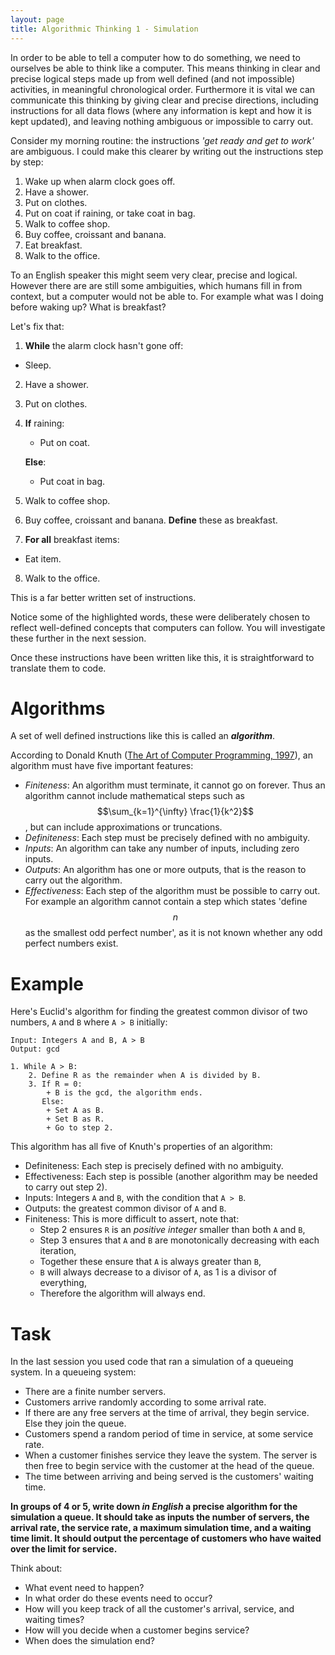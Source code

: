 ```yaml
---
layout: page
title: Algorithmic Thinking 1 - Simulation
---
```



In order to be able to tell a computer how to do something, we need to ourselves be able to think like a computer.
This means thinking in clear and precise logical steps made up from well defined (and not impossible) activities, in meaningful chronological order.
Furthermore it is vital we can communicate this thinking by giving clear and precise directions, including instructions for all data flows (where any information is kept and how it is kept updated), and leaving nothing ambiguous or impossible to carry out.

Consider my morning routine: the instructions *'get ready and get to work'* are ambiguous.
I could make this clearer by writing out the instructions step by step:

1. Wake up when alarm clock goes off.
2. Have a shower.
3. Put on clothes.
4. Put on coat if raining, or take coat in bag.
5. Walk to coffee shop.
6. Buy coffee, croissant and banana.
7. Eat breakfast.
8. Walk to the office.

To an English speaker this might seem very clear, precise and logical.
However there are are still some ambiguities, which humans fill in from context, but a computer would not be able to.
For example what was I doing before waking up? What is breakfast?

Let's fix that:

1. **While** the alarm clock hasn't gone off:
  + Sleep.
2. Have a shower.
3. Put on clothes.
4. **If** raining:
    + Put on coat.

   **Else**:
   + Put coat in bag.
5. Walk to coffee shop.
6. Buy coffee, croissant and banana. **Define** these as breakfast.
7. **For all** breakfast items:
  + Eat item.
8. Walk to the office.

This is a far better written set of instructions.

Notice some of the highlighted words, these were deliberately chosen to reflect well-defined concepts that computers can follow. You will investigate these further in the next session.

Once these instructions have been written like this, it is straightforward to translate them to code.

# Algorithms

A set of well defined instructions like this is called an ***algorithm***.

According to Donald Knuth ([The Art of Computer Programming, 1997](https://learning.oreilly.com/library/view/art-of-computer/9780321635754/)), an algorithm must have five important features:
  + *Finiteness*: An algorithm must terminate, it cannot go on forever. Thus an algorithm cannot include mathematical steps such as $$\sum_{k=1}^{\infty} \frac{1}{k^2}$$, but can include approximations or truncations.
  + *Definiteness*: Each step must be precisely defined with no ambiguity.
  + *Inputs*: An algorithm can take any number of inputs, including zero inputs.
  + *Outputs*: An algorithm has one or more outputs, that is the reason to carry out the algorithm.
  + *Effectiveness*: Each step of the algorithm must be possible to carry out. For example an algorithm cannot contain a step which states 'define $$n$$ as the smallest odd perfect number', as it is not known whether any odd perfect numbers exist.


# Example

Here's Euclid's algorithm for finding the greatest common divisor of two numbers, `A` and `B` where `A > B` initially:

    Input: Integers A and B, A > B
    Output: gcd

    1. While A > B:
        2. Define R as the remainder when A is divided by B.
        3. If R = 0:
            + B is the gcd, the algorithm ends.
           Else:
            + Set A as B.
            + Set B as R.
            + Go to step 2.

This algorithm has all five of Knuth's properties of an algorithm:

  + Definiteness: Each step is precisely defined with no ambiguity.
  + Effectiveness: Each step is possible (another algorithm may be needed to carry out step 2).
  + Inputs: Integers `A` and `B`, with the condition that `A > B`.
  + Outputs: the greatest common divisor of `A` and `B`.
  + Finiteness: This is more difficult to assert, note that:
     + Step 2 ensures `R` is an *positive integer* smaller than both `A` and `B`,
     + Step 3 ensures that `A` and `B` are monotonically decreasing with each iteration,
     + Together these ensure that `A` is always greater than `B`,
     + `B` will always decrease to a divisor of `A`, as 1 is a divisor of everything,
     + Therefore the algorithm will always end.


# Task

In the last session you used code that ran a simulation of a queueing system.
In a queueing system:

  + There are a finite number servers.
  + Customers arrive randomly according to some arrival rate.
  + If there are any free servers at the time of arrival, they begin service. Else they join the queue.
  + Customers spend a random period of time in service, at some service rate.
  + When a customer finishes service they leave the system. The server is then free to begin service with the customer at the head of the queue.
  + The time between arriving and being served is the customers' waiting time.

**In groups of 4 or 5, write down *in English* a precise algorithm for the simulation a queue. It should take as inputs the number of servers, the arrival rate, the service rate, a maximum simulation time, and a waiting time limit. It should output the percentage of customers who have waited over the limit for service.**

Think about:

  + What event need to happen?
  + In what order do these events need to occur?
  + How will you keep track of all the customer's arrival, service, and waiting times?
  + How will you decide when a customer begins service?
  + When does the simulation end?